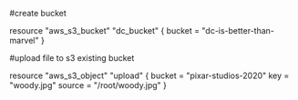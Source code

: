 #create bucket

resource "aws_s3_bucket" "dc_bucket" {
  bucket = "dc-is-better-than-marvel"
}


#upload file to s3 existing bucket

resource "aws_s3_object" "upload" {
  bucket = "pixar-studios-2020"
  key = "woody.jpg"
  source = "/root/woody.jpg"
}